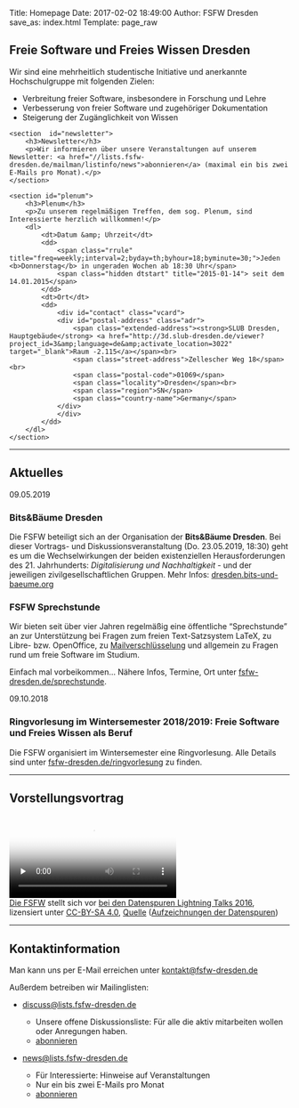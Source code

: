 Title: Homepage
Date: 2017-02-02 18:49:00
Author: FSFW Dresden
save_as: index.html
Template: page_raw

<section id="vorstellung">
    <h1>Freie Software und Freies Wissen Dresden</h1>
    <p>Wir sind eine mehrheitlich studentische Initiative und anerkannte Hochschulgruppe mit folgenden Zielen:</p>
    <ul>
        <li>Verbreitung freier Software, insbesondere in Forschung und Lehre</li>
        <li>Verbesserung von freier Software und zugehöriger Dokumentation</li>
        <li>Steigerung der Zugänglichkeit von Wissen</li>
    </ul>


    <section  id="newsletter">
        <h3>Newsletter</h3>
        <p>Wir informieren über unsere Veranstaltungen auf unserem Newsletter: <a href="//lists.fsfw-dresden.de/mailman/listinfo/news">abonnieren</a> (maximal ein bis zwei E-Mails pro Monat).</p>
    </section>

    <section id="plenum">
        <h3>Plenum</h3>
        <p>Zu unserem regelmäßigen Treffen, dem sog. Plenum, sind Interessierte herzlich willkommen!</p>
        <dl>
            <dt>Datum &amp; Uhrzeit</dt>
            <dd>
                <span class="rrule" title="freq=weekly;interval=2;byday=th;byhour=18;byminute=30;">Jeden <b>Donnerstag</b> in ungeraden Wochen ab 18:30 Uhr</span>
                <span class="hidden dtstart" title="2015-01-14"> seit dem 14.01.2015</span>
            </dd>
            <dt>Ort</dt>
            <dd>
                <div id="contact" class="vcard">
                <div id="postal-address" class="adr">
                    <span class="extended-address"><strong>SLUB Dresden, Hauptgebäude</strong> <a href="http://3d.slub-dresden.de/viewer?project_id=3&amp;language=de&amp;activate_location=3022" target="_blank">Raum -2.115</a></span><br>
                    <span class="street-address">Zellescher Weg 18</span><br>
                    <span class="postal-code">01069</span>
                    <span class="locality">Dresden</span><br>
                    <span class="region">SN</span>
                    <span class="country-name">Germany</span>
                </div>
                </div>
            </dd>
        </dl>
    </section>
</section>
<hr>
<section id="news">
    <h2>Aktuelles</h2>
    <section id="bits-und-baeume" class="news">
    <span datetime="2019-05-09">09.05.2019</span>
    <h3>Bits&Bäume Dresden</h3>
    Die FSFW beteiligt sich an der Organisation der <strong>Bits&Bäume Dresden</strong>. Bei dieser Vortrags- und Diskussionsveranstaltung (Do. 23.05.2019, 18:30) geht es um die Wechselwirkungen der beiden existenziellen Herausforderungen des 21. Jahrhunderts: <em>Digitalisierung und Nachhaltigkeit</em> - und der jeweiligen zivilgesellschaftlichen Gruppen. Mehr Infos: <a href="//dresden.bits-und-baeume.org">dresden.bits-und-baeume.org</a>
    </section>
    <section id="latex-sprechstunde" class="news">
        <h3>FSFW Sprechstunde</h3>
        <p>Wir bieten seit über vier Jahren regelmäßig eine öffentliche “Sprechstunde” an zur Unterstützung bei
           Fragen zum freien Text-Satzsystem LaTeX, zu Libre- bzw. OpenOffice, zu <a href="//fsfw-dresden.de/gpg">Mailverschlüsselung</a>
           und allgemein zu Fragen rund um freie Software im Studium.</p>
        <p>Einfach mal vorbeikommen… Nähere Infos, Termine, Ort unter <a href="//fsfw-dresden.de/sprechstunde">fsfw-dresden.de/sprechstunde</a>.
    </section>
    <section id="ringvorlesung" class="news">
        <span datetime="2018-10-09">09.10.2018</span>
        <h3>Ringvorlesung im Wintersemester 2018/2019: Freie Software und Freies Wissen als Beruf</h3>
        <p>Die FSFW organisiert im Wintersemester eine Ringvorlesung. Alle Details sind unter <a href="//fsfw-dresden.de/ringvorlesung">fsfw-dresden.de/ringvorlesung</a> zu finden.</p>
    </section>
</section>
<hr>
<section id="video">
    <div about="https://fsfw-dresden.de/videos/Die-FSFW-at-Lightningtalks-Datenspuren2016.webm">
        <h2 id="vorstellungsvortrag-lightningtalk-datenspuren2016">Vorstellungsvortrag</h2>
        <video preload="none" autobuffer controls poster="img/Die-FSFW-at-Lightningtalks-Datenspuren2016.jpg">
        <source src="https://fsfw-dresden.de/videos/Die-FSFW-at-Lightningtalks-Datenspuren2016.webm" type="video/webm" style="max-width:480" />
        <div>Schade – hier käme ein Video, wenn Ihr Browser HTML5 Unterstützung hätte, wie z.B. der <a href="https://www.mozilla.org/">aktuelle von Mozilla</a></div>
        </video>
        <div>
                <a href="https://fsfw-dresden.de/" property="dct:title" rel="cc:attributionURL">Die FSFW</a> stellt sich vor
                <a href="https://datenspuren.de/2016/fahrplan/events/7782.html" target="_blank" title="Beiträge bei den Datenspuren 2016 in den Technischen Sammlungen Dresden">bei den Datenspuren Lightning Talks 2016</a>,
                lizensiert unter <a rel="license" href="http://creativecommons.org/licenses/by-nc-sa/4.0/" target="_blank" title="Creative Commons Attribution ShareAlike License 4.0">CC-BY-SA&nbsp;4.0</a>,
                <a href="https://media.ccc.de/v/DS2016-7782-lightning_talks" title="Aufzeichnungen der Lightning Talks bei CCC-TV">Quelle</a>  (<a href="https://datenspuren.de/2016/mitschnitte.html" target="_blank">Aufzeichnungen der Datenspuren</a>)
        </div>
    </div>
</section>
<hr>
<section id="kontakt">
    <h2>Kontaktinformation</h2>
    <p>Man kann uns per E-Mail erreichen unter <a href="mailto:kontakt@fsfw-dresden.de">kontakt@fsfw-dresden.de</a></p>
    <p>Außerdem betreiben wir Mailinglisten:</p>
    <ul>
        <li>
            <p><a href="//lists.fsfw-dresden.de/mailman/listinfo/discuss">discuss@lists.fsfw-dresden.de</a></p>
            <ul>
                <li>Unsere offene Diskussionsliste: Für alle die aktiv mitarbeiten wollen oder Anregungen haben.</li>
                <li><a href="//lists.fsfw-dresden.de/mailman/listinfo/discuss">abonnieren</a></li>
            </ul>
        </li>
        <li>
            <p><a href="//lists.fsfw-dresden.de/mailman/listinfo/news">news@lists.fsfw-dresden.de</a></p>
            <ul>
                <li>Für Interessierte: Hinweise auf Veranstaltungen</li>
                <li>Nur ein bis zwei E-Mails pro Monat</li>
                <li><a href="//lists.fsfw-dresden.de/mailman/listinfo/news">abonnieren</a></li>
            </ul>
        </li>
    </ul>
</section>
